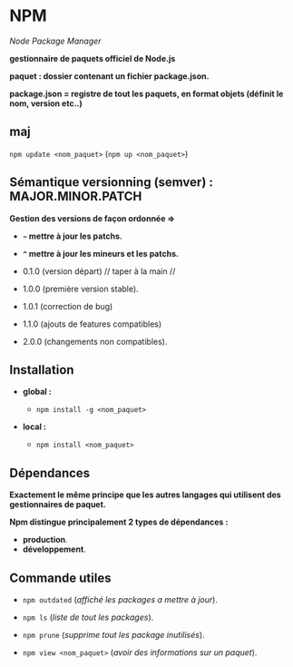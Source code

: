 # NPM

_Node Package Manager_

**gestionnaire de paquets officiel de Node.js**

**paquet : dossier contenant un fichier package.json.**

**package.json = registre de tout les paquets, en format objets (définit le nom, version etc..)**

## maj

`npm update <nom_paquet>` (`npm up <nom_paquet>`)

## Sémantique versionning (semver) : MAJOR.MINOR.PATCH

**Gestion des versions de façon ordonnée =>**

- **`~` mettre à jour les patchs.**
- **`^` mettre à jour les mineurs et les patchs.**

- 0.1.0 (version départ) // taper à la main //
- 1.0.0 (première version stable).
- 1.0.1 (correction de bug)
- 1.1.0 (ajouts de features compatibles)
- 2.0.0 (changements non compatibles).

## Installation

- **global :**

  - `npm install -g <nom_paquet>`

- **local :**

  - `npm install <nom_paquet>`

## Dépendances

**Exactement le même principe que les autres langages qui utilisent des gestionnaires de paquet.**

**Npm distingue principalement 2 types de dépendances :**

- **production**.
- **développement**.

## Commande utiles

- `npm outdated` (_affiché les packages a mettre à jour_).

- `npm ls` (_liste de tout les packages_).

- `npm prune` (_supprime tout les package inutilisés_).

- `npm view <nom_paquet>` (_avoir des informations sur un paquet_).
